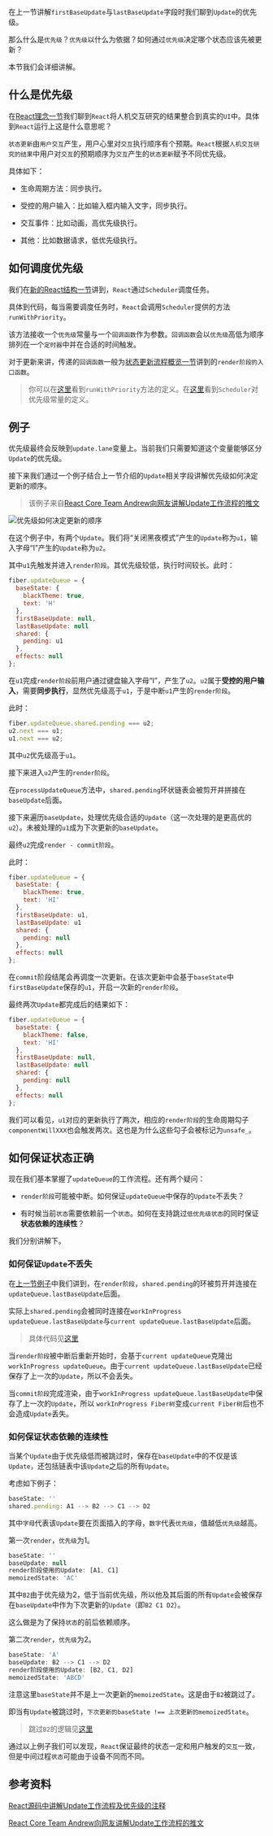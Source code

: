 在上一节讲解`firstBaseUpdate`与`lastBaseUpdate`字段时我们聊到`Update`的优先级。

那么什么是`优先级`？`优先级`以什么为依据？如何通过`优先级`决定哪个状态应该先被更新？

本节我们会详细讲解。

## 什么是优先级

在[React理念一节](../preparation/idea.html#理解-响应自然)我们聊到`React`将人机交互研究的结果整合到真实的`UI`中。具体到`React`运行上这是什么意思呢？

`状态更新`由`用户交互`产生，用户心里对`交互`执行顺序有个预期。`React`根据`人机交互研究的结果`中用户对`交互`的预期顺序为`交互`产生的`状态更新`赋予不同优先级。

具体如下：

- 生命周期方法：同步执行。

- 受控的用户输入：比如输入框内输入文字，同步执行。

- 交互事件：比如动画，高优先级执行。

- 其他：比如数据请求，低优先级执行。

## 如何调度优先级

我们在[新的React结构一节](../preparation/newConstructure.html)讲到，`React`通过`Scheduler`调度任务。

具体到代码，每当需要调度任务时，`React`会调用`Scheduler`提供的方法`runWithPriority`。

该方法接收一个`优先级`常量与一个`回调函数`作为参数。`回调函数`会以`优先级`高低为顺序排列在一个`定时器`中并在合适的时间触发。

对于更新来讲，传递的`回调函数`一般为[状态更新流程概览一节](./prepare.html#render阶段的开始)讲到的`render阶段的入口函数`。

> 你可以在[这里](https://github.com/facebook/react/blob/master/packages/scheduler/src/Scheduler.js#L217)看到`runWithPriority`方法的定义。在[这里](https://github.com/facebook/react/blob/master/packages/scheduler/src/SchedulerPriorities.js)看到`Scheduler`对优先级常量的定义。

## 例子

优先级最终会反映到`update.lane`变量上。当前我们只需要知道这个变量能够区分`Update`的优先级。

接下来我们通过一个例子结合上一节介绍的`Update`相关字段讲解优先级如何决定更新的顺序。

> 该例子来自[React Core Team Andrew向网友讲解Update工作流程的推文](https://twitter.com/acdlite/status/978412930973687808)

<img :src="$withBase('/img/update-process.png')" alt="优先级如何决定更新的顺序">

在这个例子中，有两个`Update`。我们将“关闭黑夜模式”产生的`Update`称为`u1`，输入字母“I”产生的`Update`称为`u2`。

其中`u1`先触发并进入`render阶段`。其优先级较低，执行时间较长。此时：

```js
fiber.updateQueue = {
  baseState: {
    blackTheme: true,
    text: 'H'
  },
  firstBaseUpdate: null,
  lastBaseUpdate: null
  shared: {
    pending: u1
  },
  effects: null
};
```

在`u1`完成`render阶段`前用户通过键盘输入字母“I”，产生了`u2`。`u2`属于**受控的用户输入**，需要**同步执行**，显然优先级高于`u1`，于是中断`u1`产生的`render阶段`。

此时：

```js
fiber.updateQueue.shared.pending === u2;
u2.next === u1;
u1.next === u2;
```

其中`u2`优先级高于`u1`。

接下来进入`u2`产生的`render阶段`。

在`processUpdateQueue`方法中，`shared.pending`环状链表会被剪开并拼接在`baseUpdate`后面。

接下来遍历`baseUpdate`，处理优先级合适的`Update`（这一次处理的是更高优的`u2`）。未被处理的`u1`成为下次更新的`baseUpdate`。

最终`u2`完成`render - commit阶段`。

此时：

```js
fiber.updateQueue = {
  baseState: {
    blackTheme: true,
    text: 'HI'
  },
  firstBaseUpdate: u1,
  lastBaseUpdate: u1
  shared: {
    pending: null
  },
  effects: null
};
```

在`commit`阶段结尾会再调度一次更新。在该次更新中会基于`baseState`中`firstBaseUpdate`保存的`u1`，开启一次新的`render阶段`。

最终两次`Update`都完成后的结果如下：

```js
fiber.updateQueue = {
  baseState: {
    blackTheme: false,
    text: 'HI'
  },
  firstBaseUpdate: null,
  lastBaseUpdate: null
  shared: {
    pending: null
  },
  effects: null
};
```

我们可以看见，`u1`对应的更新执行了两次，相应的`render阶段`的生命周期勾子`componentWillXXX`也会触发两次。这也是为什么这些勾子会被标记为`unsafe_`。

## 如何保证状态正确

现在我们基本掌握了`updateQueue`的工作流程。还有两个疑问：

- `render阶段`可能被中断。如何保证`updateQueue`中保存的`Update`不丢失？

- 有时候当前`状态`需要依赖前一个`状态`。如何在支持跳过`低优先级状态`的同时保证**状态依赖的连续性**？

我们分别讲解下。

### 如何保证`Update`不丢失

在[上一节例子](./update.html#例子)中我们讲到，在`render阶段`，`shared.pending`的环被剪开并连接在`updateQueue.lastBaseUpdate`后面。

实际上`shared.pending`会被同时连接在`workInProgress updateQueue.lastBaseUpdate`与`current updateQueue.lastBaseUpdate`后面。

> 具体代码见[这里](https://github.com/facebook/react/blob/master/packages/react-reconciler/src/ReactUpdateQueue.new.js#L424)

当`render阶段`被中断后重新开始时，会基于`current updateQueue`克隆出`workInProgress updateQueue`。由于`current updateQueue.lastBaseUpdate`已经保存了上一次的`Update`，所以不会丢失。

当`commit阶段`完成渲染，由于`workInProgress updateQueue.lastBaseUpdate`中保存了上一次的`Update`，所以 `workInProgress Fiber树`变成`current Fiber树`后也不会造成`Update`丢失。

### 如何保证状态依赖的连续性

当某个`Update`由于优先级低而被跳过时，保存在`baseUpdate`中的不仅是该`Update`，还包括链表中该`Update`之后的所有`Update`。

考虑如下例子：

```js
baseState: ''
shared.pending: A1 --> B2 --> C1 --> D2
```

其中`字母`代表该`Update`要在页面插入的字母，`数字`代表`优先级`，值越低`优先级`越高。

第一次`render`，`优先级`为1。

```js
baseState: ''
baseUpdate: null
render阶段使用的Update: [A1, C1]
memoizedState: 'AC'
```

其中`B2`由于优先级为2，低于当前优先级，所以他及其后面的所有`Update`会被保存在`baseUpdate`中作为下次更新的`Update`（即`B2 C1 D2`）。

这么做是为了保持`状态`的前后依赖顺序。

第二次`render`，`优先级`为2。

```js
baseState: 'A'
baseUpdate: B2 --> C1 --> D2
render阶段使用的Update: [B2, C1, D2]
memoizedState: 'ABCD'
```

注意这里`baseState`并不是上一次更新的`memoizedState`。这是由于`B2`被跳过了。

即当有`Update`被跳过时，`下次更新的baseState !== 上次更新的memoizedState`。

> 跳过`B2`的逻辑见[这里](https://github.com/facebook/react/blob/master/packages/react-reconciler/src/ReactUpdateQueue.new.js#L479)

通过以上例子我们可以发现，`React`保证最终的状态一定和用户触发的`交互`一致，但是中间过程`状态`可能由于设备不同而不同。


## 参考资料

[React源码中讲解Update工作流程及优先级的注释](https://github.com/facebook/react/blob/master/packages/react-reconciler/src/ReactUpdateQueue.new.js#L10)

[React Core Team Andrew向网友讲解Update工作流程的推文](https://twitter.com/acdlite/status/978412930973687808)

<!-- beginWork getStateFromUpdate -->
